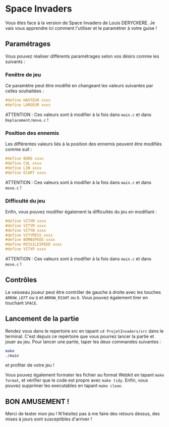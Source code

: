 # Space Invaders

Vous êtes face à la version de Space Invaders de Louis DERYCKERE. Je vais vous apprendre ici comment l'utiliser et le paramétrer à votre guise !

## Paramétrages

Vous pouvez réaliser différents paramétrages selon vos désirs comme les suivants :

### Fenêtre de jeu


Ce paramètre peut être modifié en changeant les valeurs suivantes par celles souhaitées :

```c
#define HAUTEUR xxxx
#define LARGEUR xxxx
```

ATTENTION : Ces valeurs sont à modifier à la fois dans `main.c` et dans `Deplacement/move.c` !

### Position des ennemis

Les différentes valeurs liés à la position des ennemis peuvent être modifiés comme suit :

```c
#define BORD xxxx
#define COL xxxx
#define LIN xxxx
#define ECART xxxx
```

ATTENTION : Ces valeurs sont à modifier à la fois dans `main.c` et dans `move.c` !

### Difficulté du jeu

Enfin, vous pouvez modifier également la difficultés du jeu en modifiant :

```c
#define VITXM xxxx
#define VITYM xxxx
#define VITYB xxxx
#define VITYMISS xxxx
#define BOMBSPEED xxxx
#define MISSILESPEED xxxx
#define VITXP xxxx
```

ATTENTION : Ces valeurs sont à modifier à la fois dans `main.c` et dans `move.c` !

## Contrôles

Le vaisseau joueur peut être contrôler de gauche à droite avec les touches `ARROW_LEFT` ou `Q` et `ARROW_RIGHT` ou `D`. Vous pouvez également tirer en touchant `SPACE`.

## Lancement de la partie

Rendez vous dans le repertoire src en tapant `cd ProjetInvaders/src` dans le terminal. C'est depuis ce repértoire que vous pourrez lancer la partie et jouer au jeu. Pour lancer une partie, taper les deux commandes suivantes :

```bash
make
./main
```

et profiter de votre jeu !

Vous pouvez également formater les fichier au format Webkit en tapant `make format`, et vérifier que le code est propre avec `make tidy`. Enfin, vous pouvez supprimer les executables en tapant `make clean`. 

## BON AMUSEMENT !

Merci de tester mon jeu ! N'hésitez pas à me faire des retours dessus, des mises à jours sont susceptibles d'arriver !
